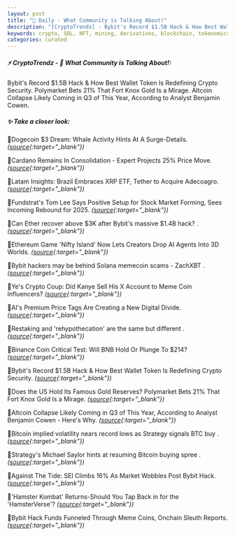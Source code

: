 ```yaml
---
layout: post
title: "🌇 Daily - What Community is Talking About!"
description: "[CryptoTrendz] - Bybit's Record $1.5B Hack & How Best Wallet Token Is Redefining Crypto Security. Polymarket Bets 21% That Fort Knox Gold Is a Mirage. Altcoin Collapse Likely Coming in Q3 of This Year, According to Analyst Benjamin Cowen."
keywords: crypto, SOL, NFT, mining, derivatives, blockchain, tokenomics, cryptocurrency, erc20
categories: curated
---
```


##### ⚡ CryptoTrendz - 📌 *What Community is Talking About!:*

Bybit's Record $1.5B Hack & How Best Wallet Token Is Redefining Crypto Security. Polymarket Bets 21% That Fort Knox Gold Is a Mirage. Altcoin Collapse Likely Coming in Q3 of This Year, According to Analyst Benjamin Cowen.

##### ✨ *Take a closer look:*


🔹Dogecoin $3 Dream: Whale Activity Hints At A Surge-Details. *([source](https://s.avyag.com/oiqz){:target="_blank"})*

🔹Cardano Remains In Consolidation - Expert Projects 25% Price Move. *([source](https://s.avyag.com/27kh){:target="_blank"})*

🔹Latam Insights: Brazil Embraces XRP ETF, Tether to Acquire Adecoagro. *([source](https://s.avyag.com/1u7y){:target="_blank"})*

🔹Fundstrat's Tom Lee Says Positive Setup for Stock Market Forming, Sees Incoming Rebound for 2025. *([source](https://s.avyag.com/1jvl){:target="_blank"})*

🔹Can Ether recover above $3K after Bybit's massive $1.4B hack? . *([source](https://s.avyag.com/b35e){:target="_blank"})*

🔹Ethereum Game 'Nifty Island' Now Lets Creators Drop AI Agents Into 3D Worlds. *([source](https://s.avyag.com/go3p){:target="_blank"})*

🔹Bybit hackers may be behind Solana memecoin scams - ZachXBT . *([source](https://s.avyag.com/bju0){:target="_blank"})*

🔹Ye's Crypto Coup: Did Kanye Sell His X Account to Meme Coin Influencers? *([source](https://s.avyag.com/qsqc){:target="_blank"})*

🔹AI's Premium Price Tags Are Creating a New Digital Divide. *([source](https://s.avyag.com/5luy){:target="_blank"})*

🔹Restaking and 'rehypothecation' are the same but different . *([source](https://s.avyag.com/f60x){:target="_blank"})*

🔹Binance Coin Critical Test: Will BNB Hold Or Plunge To $214? *([source](https://s.avyag.com/4o40){:target="_blank"})*

🔹Bybit's Record $1.5B Hack & How Best Wallet Token Is Redefining Crypto Security. *([source](https://s.avyag.com/5k8u){:target="_blank"})*

🔹Does the US Hold Its Famous Gold Reserves? Polymarket Bets 21% That Fort Knox Gold Is a Mirage. *([source](https://s.avyag.com/1173){:target="_blank"})*

🔹Altcoin Collapse Likely Coming in Q3 of This Year, According to Analyst Benjamin Cowen - Here's Why. *([source](https://s.avyag.com/hg6i){:target="_blank"})*

🔹Bitcoin implied volatility nears record lows as Strategy signals BTC buy . *([source](https://s.avyag.com/hkyj){:target="_blank"})*

🔹Strategy's Michael Saylor hints at resuming Bitcoin buying spree . *([source](https://s.avyag.com/erz2){:target="_blank"})*

🔹Against The Tide: SEI Climbs 16% As Market Wobbles Post Bybit Hack. *([source](https://s.avyag.com/ilb2){:target="_blank"})*

🔹'Hamster Kombat' Returns-Should You Tap Back in for the 'HamsterVerse'? *([source](https://s.avyag.com/iv33){:target="_blank"})*

🔹Bybit Hack Funds Funneled Through Meme Coins, Onchain Sleuth Reports. *([source](https://s.avyag.com/j5zj){:target="_blank"})*
